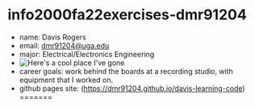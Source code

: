 # info2000fa22exercises-dmr91204
- name: Davis Rogers
- email: dmr91204@uga.edu
- major: Electrical/Electronics Engineering
- ![Here's a cool place I've gone](https://mlwd5nbv8uri.i.optimole.com/M6hy5ug-vqSyDSmK/w:451/h:253/q:mauto/https://www.pikes-peak.com/wp-content/uploads/Pikes-Peak-roads-on-curve.jpg)
- career goals: work behind the boards at a recording studio, with equipment that I worked on.
- github pages site: (https://dmr91204.github.io/davis-learning-code)
=======
